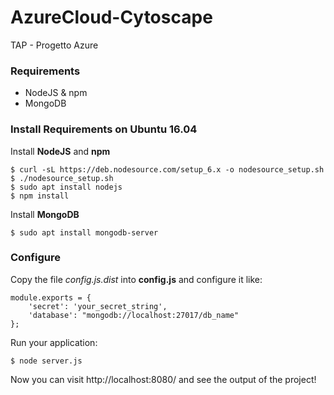 # AzureCloud-Cytoscape
TAP - Progetto Azure

### Requirements

- NodeJS & npm
- MongoDB

### Install Requirements on Ubuntu 16.04

Install **NodeJS** and **npm**
```
$ curl -sL https://deb.nodesource.com/setup_6.x -o nodesource_setup.sh
$ ./nodesource_setup.sh
$ sudo apt install nodejs
$ npm install
```

Install **MongoDB**
```
$ sudo apt install mongodb-server
```

### Configure

Copy the file *config.js.dist* into **config.js** and configure it like:

```
module.exports = {
    'secret': 'your_secret_string',
    'database': "mongodb://localhost:27017/db_name"
};
```

Run your application:
```
$ node server.js
```

Now you can visit http://localhost:8080/ and see the output of the project!
